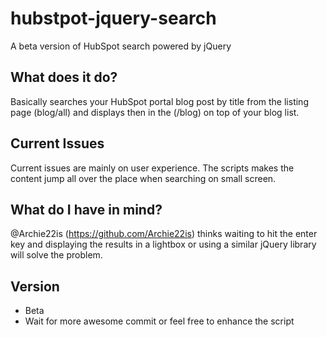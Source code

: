 # hubstpot-jquery-search
A beta version of HubSpot search powered by jQuery


## What does it do?
Basically searches your HubSpot portal blog post by title from the listing page (blog/all) and displays then in the (/blog) on top of your blog list. 


## Current Issues
Current issues are mainly on user experience. The scripts makes the content jump all over the place when searching on small screen. 


## What do I have in mind?
@Archie22is (https://github.com/Archie22is) thinks waiting to hit the enter key and displaying the results in a lightbox or using a similar jQuery library will solve the problem. 


## Version 
- Beta
- Wait for more awesome commit or feel free to enhance the script
